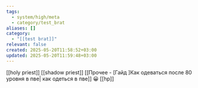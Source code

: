 ```yaml
---
tags:
  - system/high/meta
  - category/test_brat
aliases: []
category:
  - "[[test brat]]"
relevant: false
created: 2025-05-20T11:58:52+03:00
updated: 2025-05-20T11:59:48+03:00
---
```


[[holy priest]]
[[shadow priest]]
[[Прочее - [Гайд ]Как одеваться после 80 уровня в пве| как одеться в пве]]
😀
[[hp]]
